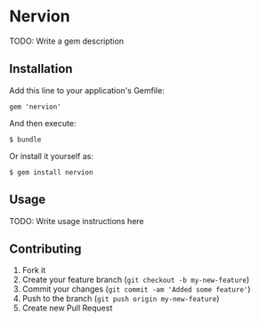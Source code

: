 # Nervion

TODO: Write a gem description

## Installation

Add this line to your application's Gemfile:

    gem 'nervion'

And then execute:

    $ bundle

Or install it yourself as:

    $ gem install nervion

## Usage

TODO: Write usage instructions here

## Contributing

1. Fork it
2. Create your feature branch (`git checkout -b my-new-feature`)
3. Commit your changes (`git commit -am 'Added some feature'`)
4. Push to the branch (`git push origin my-new-feature`)
5. Create new Pull Request
